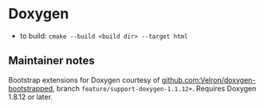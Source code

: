 # Doxygen

* to build: `cmake --build <build dir> --target html`

## Maintainer notes

Bootstrap extensions for Doxygen courtesy of [github.com:Velron/doxygen-bootstrapped](https://github.com/Velron/doxygen-bootstrapped/tree/feature/support-doxygen-1.1.12+), branch `feature/support-doxygen-1.1.12+`. Requires Doxygen 1.8.12 or later.
